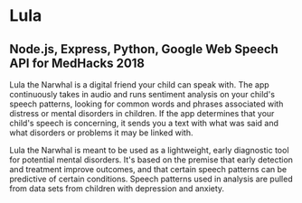 # Lula
## Node.js, Express, Python, Google Web Speech API for MedHacks 2018

Lula the Narwhal is a digital friend your child can speak with. The app continuously takes in audio and runs sentiment analysis on your child's speech patterns, looking for common words and phrases associated with distress or mental disorders in children. If the app determines that your child's speech is concerning, it sends you a text with what was said and what disorders or problems it may be linked with.

Lula the Narwhal is meant to be used as a lightweight, early diagnostic tool for potential mental disorders. It's based on the premise that early detection and treatment improve outcomes, and that certain speech patterns can be predictive of certain conditions. Speech patterns used in analysis are pulled from data sets from children with depression and anxiety.


